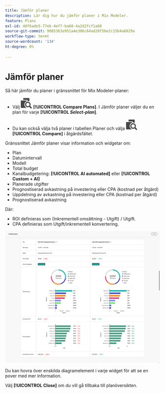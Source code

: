 ```yaml
---
title: Jämför planer
description: Lär dig hur du jämför planer i Mix Modeler.
feature: Plans
exl-id: 40f6ade5-77eb-4ef7-ba60-4a2d2fcf1a60
source-git-commit: 9085363e951a4e306c64ad28f56e2c15b4a6029a
workflow-type: tm+mt
source-wordcount: '134'
ht-degree: 0%

---
```


# Jämför planer

Så här jämför du planer i gränssnittet för Mix Modeler-planer:

* Välj ![Jämför](/help/assets//icons/Compare.svg) **[!UICONTROL Compare Plans]**. I Jämför planer väljer du en plan för varje **[!UICONTROL _Select-plan_]**.

* Du kan också välja två planer i tabellen Planer och välja ![Jämför](/help/assets//icons/Compare.svg) **[!UICONTROL Compare]** i åtgärdsfältet.

Gränssnittet Jämför planer visar information och widgetar om:

* Plan
* Datumintervall
* Modell
* Total budget
* Kanalbudgetering: **[!UICONTROL AI automated]** eller **[!UICONTROL Custom + AI]**
* Planerade utgifter
* Prognostiserad avkastning på investering eller CPA (kostnad per åtgärd)
* Uppdelning av avkastning på investering eller CPA (kostnad per åtgärd)
* Prognostiserad avkastning

Där:

* ROI definieras som (Inkrementell omsättning - Utgift) / Utgift.
* CPA definieras som Utgift/inkrementell konvertering.


![Jämför planer](/help/assets//compare-plans.png)

Du kan hovra över enskilda diagramelement i varje widget för att se en pover med mer information.

Välj **[!UICONTROL Close]** om du vill gå tillbaka till planöversikten.

